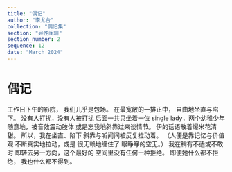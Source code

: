 ```yaml
---
title: "偶记"
author: "李尤台"
collection: "偶记集"
section: "异性阑珊"
section_number: 2
sequence: 12
date: "March 2024"
---
```


# 偶记

工作日下午的影院，
我们几乎是包场。
在最宽敞的一排正中，
自由地坐直与陷下。
没有人打扰，没有人被打扰
后面一共只坐着一位
single lady，两个幼稚少年
随意地，被音效震动肢体
或是忘我地斜靠过来谈情节。
伊的话语散着爆米花清甜。
所以，我在坐直、陷下
斜靠与听闻间被反复拉动着。
（人便是靠记忆与价值观
不断真实地拉动，或是
很无赖地缠住了 眼睁睁的空无。）
我在稍有不适或不敢时
即转去另一方向，这个最好的
空间里没有任何一种拒绝。
即便她什么都不拒绝，
我也什么都不得到。

